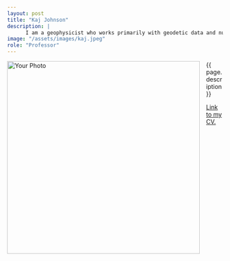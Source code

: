 ```yaml
---
layout: post
title: "Kaj Johnson"
description: |
      I am a geophysicist who works primarily with geodetic data and numerical and analytical modeling to investigate active deformation of the lithosphere. In particular, I study how deformation within plate boundary zones is accommodated by faulting and folding in the crust and viscous flow in the lower crust and upper mantle.
image: "/assets/images/kaj.jpeg"
role: "Professor"
---
```


<img src="{{ page.image }}" alt="Your Photo" width="450" style="float:left; margin-right:15px;">

{{ page.description}}

<a href="/assets/CV_kaj_Jan_2025.pdf" target="_blank">Link to my CV.</a>
